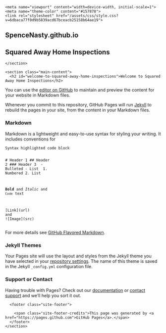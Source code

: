 <!DOCTYPE html>
<html lang="en-US">
  <head>
    <meta charset="UTF-8">

<!-- Begin Jekyll SEO tag v2.5.0 -->
<title>Welcome to Squared Away Home Inspections | SpenceNasty.github.io</title>
<meta name="generator" content="Jekyll v3.7.4" />
<meta property="og:title" content="Welcome to Squared Away Home Inspections" />
<meta property="og:locale" content="en_US" />
<meta name="description" content="Squared Away Home Inspections" />
<meta property="og:description" content="Squared Away Home Inspections" />
<link rel="canonical" href="https://spencenasty.github.io/" />
<meta property="og:url" content="https://spencenasty.github.io/" />
<meta property="og:site_name" content="SpenceNasty.github.io" />
<script type="application/ld+json">
{"@type":"WebSite","headline":"Welcome to Squared Away Home Inspections","url":"https://spencenasty.github.io/","name":"SpenceNasty.github.io","description":"Squared Away Home Inspections","@context":"http://schema.org"}</script>
<!-- End Jekyll SEO tag -->

    <meta name="viewport" content="width=device-width, initial-scale=1">
    <meta name="theme-color" content="#157878">
    <link rel="stylesheet" href="/assets/css/style.css?v=6dbaca77f0d9b5839acd67bceacb25158b64ae19">
  </head>
  <body>
    <section class="page-header">
      <h1 class="project-name">SpenceNasty.github.io</h1>
      <h2 class="project-tagline">Squared Away Home Inspections</h2>
      
      
    </section>

    <section class="main-content">
      <h2 id="welcome-to-squared-away-home-inspections">Welcome to Squared Away Home Inspections</h2>

<p>You can use the <a href="https://github.com/SpenceNasty/SpenceNasty.github.io/edit/master/index.md">editor on GitHub</a> to maintain and preview the content for your website in Markdown files.</p>

<p>Whenever you commit to this repository, GitHub Pages will run <a href="https://jekyllrb.com/">Jekyll</a> to rebuild the pages in your site, from the content in your Markdown files.</p>

<h3 id="markdown">Markdown</h3>

<p>Markdown is a lightweight and easy-to-use syntax for styling your writing. It includes conventions for</p>

<div class="language-markdown highlighter-rouge"><div class="highlight"><pre class="highlight"><code>Syntax highlighted code block

<span class="gh"># Header 1</span>
<span class="gu">## Header 2</span>
<span class="gu">### Header 3</span>
<span class="p">
-</span> Bulleted
<span class="p">-</span> List
<span class="p">
1.</span> Numbered
<span class="p">2.</span> List

<span class="gs">**Bold**</span> and _Italic_ and <span class="sb">`Code`</span> text

<span class="p">[</span><span class="nv">Link</span><span class="p">](</span><span class="sx">url</span><span class="p">)</span> and !<span class="p">[</span><span class="nv">Image</span><span class="p">](</span><span class="sx">src</span><span class="p">)</span>
</code></pre></div></div>

<p>For more details see <a href="https://guides.github.com/features/mastering-markdown/">GitHub Flavored Markdown</a>.</p>

<h3 id="jekyll-themes">Jekyll Themes</h3>

<p>Your Pages site will use the layout and styles from the Jekyll theme you have selected in your <a href="https://github.com/SpenceNasty/SpenceNasty.github.io/settings">repository settings</a>. The name of this theme is saved in the Jekyll <code class="highlighter-rouge">_config.yml</code> configuration file.</p>

<h3 id="support-or-contact">Support or Contact</h3>

<p>Having trouble with Pages? Check out our <a href="https://help.github.com/categories/github-pages-basics/">documentation</a> or <a href="https://github.com/contact">contact support</a> and we’ll help you sort it out.</p>


      <footer class="site-footer">
        
        <span class="site-footer-credits">This page was generated by <a href="https://pages.github.com">GitHub Pages</a>.</span>
      </footer>
    </section>

    
  </body>
</html>
